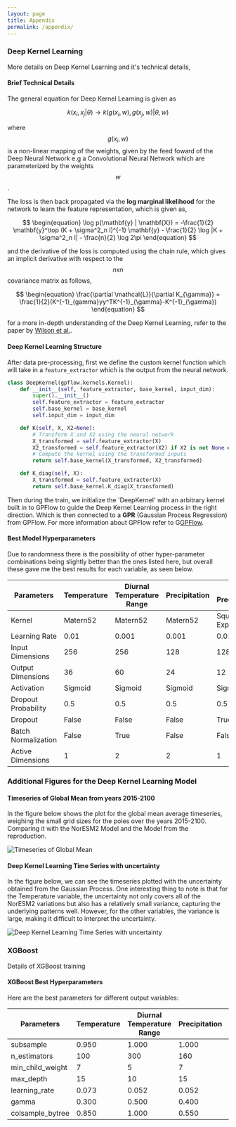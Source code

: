 ```yaml
---
layout: page
title: Appendix
permalink: /appendix/
---
```


### Deep Kernel Learning 
More details on Deep Kernel Learning and it's technical details,

#### Brief Technical Details
The general equation for Deep Kernel Learning is given as

$$
\begin{equation}
    k(x_i, x_j |\theta) \rightarrow k(g(x_i, w), g(x_j, w)|\theta, w)
\end{equation}
$$

where $$g(x_i, w)$$ is a non-linear mapping of the weights, given by the feed foward of the Deep Neural Network e.g a Convolutional Neural Network which are parameterized by the weights $$w$$. 

The loss is then back propagated via the <strong>log marginal likelihood</strong> for the network to learn the feature representation, which is given as,

$$
\begin{equation}
    \log p(\mathbf{y} | \mathbf{X}) = -\frac{1}{2} \mathbf{y}^\top (K + \sigma^2_n I)^{-1} \mathbf{y} - \frac{1}{2} \log |K + \sigma^2_n I| - \frac{n}{2} \log 2\pi
\end{equation}
$$

and the derivative of the loss is computed using the chain rule, which gives an implicit derivative with respect to the $$n x n$$ covariance matrix as follows,

$$
\begin{equation}
    \frac{\partial \mathcal{L}}{\partial K_{\gamma}} = \frac{1}{2}(K^{-1}_{gamma}yy^TK^{-1}_{\gamma}-K^{-1}_{\gamma})
\end{equation}
$$

for a more in-depth understanding of the Deep Kernel Learning, refer to the paper by [Wilson et al.](https://arxiv.org/abs/1511.02222).

#### Deep Kernel Learning Structure
After data pre-processing, first we define the custom kernel function which will take in a `feature_extractor` which is the output from the neural network. 

```python
class DeepKernel(gpflow.kernels.Kernel):
    def __init__(self, feature_extractor, base_kernel, input_dim):
        super().__init__()
        self.feature_extractor = feature_extractor
        self.base_kernel = base_kernel
        self.input_dim = input_dim

    def K(self, X, X2=None):
        # Transform X and X2 using the neural network
        X_transformed = self.feature_extractor(X)
        X2_transformed = self.feature_extractor(X2) if X2 is not None else X2
        # Compute the kernel using the transformed inputs
        return self.base_kernel(X_transformed, X2_transformed)

    def K_diag(self, X):
        X_transformed = self.feature_extractor(X)
        return self.base_kernel.K_diag(X_transformed)
```

Then during the train, we initialize the 'DeepKernel' with an arbitrary kernel built in to GPFlow to guide the Deep Kernel Learning process in the right direction. Which is then connected to a **GPR** (Gaussian Process Regression) from GPFlow. For more information about GPFlow refer to G[GPFlow](https://gpflow.readthedocs.io/en/v1.5.1-docs/notebooks/advanced/kernels.html).

#### Best Model Hyperparameters
Due to randomness there is the possibility of other hyper-parameter combinations being slightly better than the ones listed here, but overall these gave me the best results for each variable, as seen below.


| Parameters              | Temperature | Diurnal Temperature Range | Precipitation | 90th Precipitation |
|-------------------------|-------------|--------------------------|---------------|---------------------|
| Kernel                  | Matern52    | Matern52                 | Matern52      | Squared Exponential |
| Learning Rate           | 0.01        | 0.001                    | 0.001         | 0.01                |
| Input Dimensions        | 256         | 256                      | 128           | 128                 |
| Output Dimensions       | 36          | 60                       | 24            | 12                  |
| Activation              | Sigmoid     | Sigmoid                  | Sigmoid       | Sigmoid             |
| Dropout Probability     | 0.5         | 0.5                      | 0.5           | 0.5                 |
| Dropout                 | False       | False                    | False         | True                |
| Batch Normalization     | False       | True                     | False         | False               |
| Active Dimensions       | 1           | 2                        | 2             | 1                   |

### Additional Figures for the Deep Kernel Learning Model
#### Timeseries of Global Mean from years 2015-2100
In the figure below shows the plot for the global mean average timeseries, weighing the small grid sizes for the poles over the years 2015-2100. Comparing it with the NorESM2 Model and the Model from the reproduction.

![Timeseries of Global Mean](/DSC180B-website/assets/images/DKL_global_mean_timeseries.png)


#### Deep Kernel Learning Time Series with uncertainty

In the figure below, we can see the timeseries plotted with the uncertainty obtained from the Gaussian Process. One interesting thing to note is that for the Temperature variable, the uncertainty not only covers all of the NorESM2 variations but also has a relatively small variance, capturing the underlying patterns well. However, for the other variables, the variance is large, making it difficult to interpret the uncertainty.

![Deep Kernel Learning Time Series with uncertainty](/DSC180B-website/assets\images\dkl_timeseries_with_uncertainty.png)

### XGBoost 
Details of XGBoost training

#### XGBoost Best Hyperparameters
Here are the best parameters for different output variables:
<table>
    <thead>
        <tr>
            <th>Parameters</th>
            <th>Temperature</th>
            <th>Diurnal Temperature Range</th>
            <th>Precipitation</th>
            <th>90th Precipitation</th>
        </tr>
    </thead>
    <tbody>
        <tr>
            <td>subsample</td>
            <td>0.950</td>
            <td>1.000</td>
            <td>1.000</td>
            <td>1.000</td>
        </tr>
        <tr>
            <td>n_estimators</td>
            <td>100</td>
            <td>300</td>
            <td>160</td>
            <td>200</td>
        </tr>
        <tr>
            <td>min_child_weight</td>
            <td>7</td>
            <td>5</td>
            <td>7</td>
            <td>10</td>
        </tr>
        <tr>
            <td>max_depth</td>
            <td>15</td>
            <td>10</td>
            <td>15</td>
            <td>15</td>
        </tr>
        <tr>
            <td>learning_rate</td>
            <td>0.073</td>
            <td>0.052</td>
            <td>0.052</td>
            <td>0.010</td>
        </tr>
        <tr>
            <td>gamma</td>
            <td>0.300</td>
            <td>0.500</td>
            <td>0.400</td>
            <td>0.300</td>
        </tr>
        <tr>
            <td>colsample_bytree</td>
            <td>0.850</td>
            <td>1.000</td>
            <td>0.550</td>
            <td>0.700</td>
        </tr>
    </tbody>
</table>
